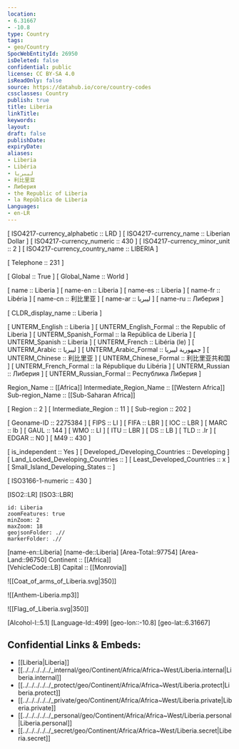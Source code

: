 ```yaml
---
location:
- 6.31667
- -10.8
type: Country
tags:
- geo/Country
SpocWebEntityId: 26950
isDeleted: false
confidential: public
license: CC BY-SA 4.0
isReadOnly: false
source: https://datahub.io/core/country-codes
cssclasses: Country
publish: true
title: Liberia
linkTitle: 
keywords: 
layout: 
draft: false
publishDate: 
expiryDate: 
aliases:
- Liberia
- Libéria
- ليبريا
- 利比里亚
- Либерия
- the Republic of Liberia
- la República de Liberia
Languages:
- en-LR
---
```



[	ISO4217-currency_alphabetic	 :: LRD ] 
[	ISO4217-currency_name	 :: Liberian Dollar ] 
[	ISO4217-currency_numeric	 :: 430 ] 
[	ISO4217-currency_minor_unit	 :: 2 ] 
[	ISO4217-currency_country_name	 :: LIBERIA ] 

[	Telephone	 :: 231 ] 

[	Global	 :: True ] 
[	Global_Name	 :: World ] 

[	name	 :: Liberia ] 
[	name-en	 :: Liberia ] 
[	name-es	 :: Liberia ] 
[	name-fr	 :: Libéria ] 
[	name-cn	 :: 利比里亚 ] 
[	name-ar	 :: ليبريا ] 
[	name-ru	 :: Либерия ] 

[	CLDR_display_name	 :: Liberia ] 

[	UNTERM_English	 :: Liberia ] 
[	UNTERM_English_Formal	 :: the Republic of Liberia ] 
[	UNTERM_Spanish_Formal	 :: la República de Liberia ] 
[	UNTERM_Spanish	 :: Liberia ] 
[	UNTERM_French	 :: Libéria (le) ] 
[	UNTERM_Arabic	 :: ليبريا ] 
[	UNTERM_Arabic_Formal	 :: جمهورية ليبريا ] 
[	UNTERM_Chinese	 :: 利比里亚 ] 
[	UNTERM_Chinese_Formal	 :: 利比里亚共和国 ] 
[	UNTERM_French_Formal	 :: la République du Libéria ] 
[	UNTERM_Russian	 :: Либерия ] 
[	UNTERM_Russian_Formal	 :: Республика Либерия ] 

Region_Name ::  [[Africa]] 
Intermediate_Region_Name ::  [[Western Africa]]  
Sub-region_Name ::  [[Sub-Saharan Africa]] 

[	Region	 :: 2 ] 
[	Intermediate_Region	 :: 11 ] 
[	Sub-region	 :: 202 ] 

[	Geoname-ID	 :: 2275384 ] 
[	FIPS	 :: LI ] 
[	FIFA	 :: LBR ] 
[	IOC	 :: LBR ] 
[	MARC	 :: lb ] 
[	GAUL	 :: 144 ] 
[	WMO	 :: LI ] 
[	ITU	 :: LBR ] 
[	DS	 :: LB ] 
[	TLD	 :: .lr ] 
[	EDGAR	 :: N0 ] 
[	M49	 :: 430 ] 

[	is_independent	 :: Yes ] 
[	Developed_/Developing_Countries	 :: Developing ] 
[	Land_Locked_Developing_Countries	 ::  ] 
[	Least_Developed_Countries	 :: x ] 
[	Small_Island_Developing_States	 ::  ] 

[	ISO3166-1-numeric	 :: 430 ] 



[ISO2::LR] 
[ISO3::LBR] 
```leaflet
id: Liberia
zoomFeatures: true 
minZoom: 2 
maxZoom: 18
geojsonFolder: .//
markerFolder: .//
```

[name-en::Liberia] 
[name-de::Liberia] 
[Area-Total::97754] 
[Area-Land::96750] 
Continent :: [[Africa]]  
[VehicleCode::LB] 
Capital :: [[Monrovia]]  

![[Coat_of_arms_of_Liberia.svg|350]] 

![[Anthem-Liberia.mp3]] 

![[Flag_of_Liberia.svg|350]] 

[Alcohol-l::5.1] 
[Language-Id::499] 
[geo-lon::-10.8] 
[geo-lat::6.31667] 



## Confidential Links & Embeds: 
- [[Liberia|Liberia]] 
- [[../../../../../_internal/geo/Continent/Africa/Africa~West/Liberia.internal|Liberia.internal]] 
- [[../../../../../_protect/geo/Continent/Africa/Africa~West/Liberia.protect|Liberia.protect]] 
- [[../../../../../_private/geo/Continent/Africa/Africa~West/Liberia.private|Liberia.private]] 
- [[../../../../../_personal/geo/Continent/Africa/Africa~West/Liberia.personal|Liberia.personal]] 
- [[../../../../../_secret/geo/Continent/Africa/Africa~West/Liberia.secret|Liberia.secret]] 
